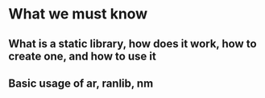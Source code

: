 # What we must know
## What is a static library, how does it work, how to create one, and how to use it
## Basic usage of ar, ranlib, nm

